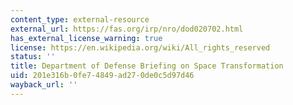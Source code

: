 ```yaml
---
content_type: external-resource
external_url: https://fas.org/irp/nro/dod020702.html
has_external_license_warning: true
license: https://en.wikipedia.org/wiki/All_rights_reserved
status: ''
title: Department of Defense Briefing on Space Transformation
uid: 201e316b-0fe7-4849-ad27-0de0c5d97d46
wayback_url: ''
---
```

